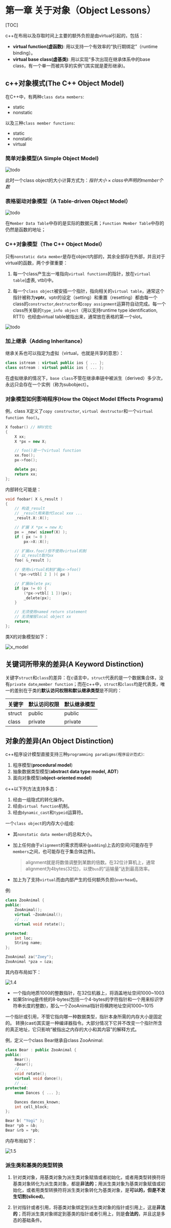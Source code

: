 # 第一章 关于对象（Object Lessons）

[TOC]


c++在布局以及存取时间上主要的额外负担是由virtual引起的，包括：

- **virtual function(虚函数)**: 用以支持一个有效率的“执行期绑定”（runtime binding）。
- **virtual base class(虚基类)**: 用以实现“多次出现在继承体系中的base class，有一个单一而被共享的实例”(其实就是菱形继承)。



## c++对象模式(The C++ Object Model)

在C++中，有两种`class data members`: 

- static
- nonstatic

以及三种`class member functions`:

- static
- nonstatic
- virtual

### 简单对象模型(A Simple Object Model)

![todo](res/1_1.png)

此时一个class object的大小计算方式为：$指针大小 \times class中声明的member个数$

### 表格驱动对象模型（A Table-driven Object Model）

![todo](res/1_2.png)

在`Member Data Table`中存的是实际的数据元素；`Function Member Table`中存的仍然是函数的地址；

### C++对象模型（The C++ Object Model）

只有`nonstatic data member`是存在object内部的，其余全部存在外部，并且对于virtual的函数，两个步骤重要：

1. 每一个class产生出一堆指向`virtual functions`的指针，放在`virtual table`(虚表, vtbl)中。

2. 每一个`class object`被安插一个指针，指向相关的`virtual table`，通常这个指针被称为**vptr**。vptr的设定（setting）和重置（resetting）都由每一个class的`constructor`,`destructor`和`copy assignment`运算符自动完成。每一个class所关联的`type_info object`（用以支持runtime type identification, RTTI）也经由virtual table被指出来，通常放在表格的第一个slot。

![todo](res/1_3.png)

### 加上继承（Adding Inheritance）

继承关系也可以指定为虚拟（virtual，也就是共享的意思）：

```c++
class istream : virtual public ios { ... };
class ostream : virtual public ios { ... };
```

在虚拟继承的情况下，`base class`不管在继承串链中被派生（derived）多少次，永远只会存在一个实例（称为subobject）。

### 对象模型如何影响程序(How the Object Model Effects Programs)

例，class X定义了`copy constructor`, `virtual destructor`和一个`virtual function foo()`。

```c++
X foobar() // NRV优化
{
    X xx;
    X *px = new X;

    // foo()是一个virtual function
    xx.foo();
    px->foo();

    delete px;
    return xx;
};
```

内部转化可能是：

```c++
void foobar( X &_result )
{
    // 构造_result
    // _result用来取代local xxx ...
    _result.X::X();

    // 扩展 X *px = new X;
    px = _new( sizeof(X) );
    if ( px != 0 )
        px->X::X();

    // 扩展xx.foo()但不使用virtual机制
    // 以_result取代xx
    foo( &_result );

    // 使用virtual机制扩展px->foo()
    ( *px->vtbl[ 2 ] )( px )

    // 扩展delete px;
    if (px != 0) {
        (*px->vtbl[ 1 ])(px);
        _delete(px);
    }

    // 无须使用named return statement
    // 无须摧毁local object xx
    return;
};
```

类X的对象模型如下：

![x_model](res/x_model.png)



## 关键词所带来的差异(A Keyword Distinction)

关键字`struct`和`class`的差异：在c语言中，`struct`代表的是一个数据集合体，没有`private date`,`member function`；而在c++中，`struct`和`class`均是代表类，唯一的差别在于类的**默认访问权限和默认继承类型**是不同的：

|关键字|默认访问权限|默认继承模型|
|--|--|--|
|struct|public|public|
|class|private|private|


## 对象的差异(An Object Distinction)

c++程序设计模型直接支持三种`programming paradigms(程序设计范式)`:

1. 程序模型(**procedural model**)
2. 抽象数据类型模型(**abstract data type model, ADT**)
3. 面向对象模型(**object-oriented model**)

c++以下列方法支持多态：

1. 经由一组隐式的转化操作。
2. 经由`virtual function`机制。
3. 经由`dynamic_cast`和`typeid`运算符。

一个`class object`的内存大小组成:

- 其`nonstatic data members`的总和大小。
- 加上任何由于`alignment`的需求而填补(`padding`)上去的空间(可能存在于`members`之间，也可能存在于集合体边界)。
  
    > alignment就是将数值调整到某数的倍数。在32位计算机上，通常alignment为4bytes(32位)，以使`bus`的“运输量”达到最高效率。
- 加上为了支持`virtual`而由内部产生的任何额外负担(`overhead`)。

例:

```c++
class ZooAnimal {
public:
    ZooAnimal();
    virtual ~ZooAnimal();
    // ...
    virtual void rotate();

protected:
    int loc;
    String name;
};

ZooAnimal za("Zoey");
ZooAnimal *pza = &za;
```

其内存布局如下：

![1.4](res/1_4.png)

- 一个指向地质1000的整数指针，在32位机器上，将涵盖地址空间1000~1003
- 如果String是传统的8-bytes(包括一个4-bytes的字符指针和一个用来标识字符串长度的整数)，那么一个ZooAnimal指针将横跨地址空间1000~1015

一个指针或引用，不管它指向哪一种数据类型，指针本身所需的内存大小是固定的。
转换(cast)其实是一种编译器指令。大部分情况下它并不改变一个指针所含的真正地址，它只影响“被指出之内存的大小和其内容”的解释方式。

例，定义一个class Bear继承自class ZooAnimal:

```c++
class Bear : public ZooAnimal {
public:
    Bear();
    ~Bear();
    // ...
    void rotate();
    virtual void dance();
    // ...
protected:
    enum Dances { ... };

    Dances dances_known;
    int cell_block;
};

Bear b( "Yogi" );
Bear *pb = &b;
Bear &rb = *pb;
```

内存布局如下：

![1.5](res/1_5.png)

### 派生类和基类的类型转换

1. 针对类对象，用基类对象为派生类对象赋值或者初始化，或者用类型转换符将基类对象转化为派生类对象，都是**非法的**；用派生类对象为基类对象赋值或初始化，或者用类型转换符将派生类对象转化为基类对象，是**可以的，但是不发生切割(sliced)**。

2. 针对指针或者引用，将基类对象绑定到派生类对象的指针或引用上，这是**非法的**；而将派生类对象绑定到基类的指针或者引用上，则是**合法的**，并且这是多态的基础条件。

